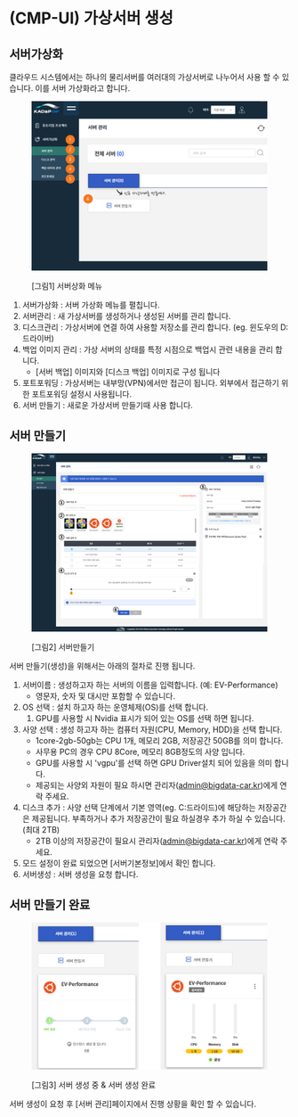 # (CMP-UI) 가상서버 생성

## 서버가상화

클라우드 시스템에서는 하나의 물리서버를 여러대의 가상서버로 나누어서 사용 할 수 있습니다. 이를 서버 가상화라고 합니다.

<figure><img src="../../.gitbook/assets/image (13).png" alt=""><figcaption><p>[그림1] 서버상화 메뉴</p></figcaption></figure>

1. 서버가상화 : 서버 가상화 메뉴를 펼칩니다.&#x20;
2. 서버관리 : 새 가상서버를 생성하거나 생성된 서버를 관리 합니다.&#x20;
3. 디스크관리 : 가상서버에 연결 하여 사용할 저장소를 관리 합니다. (eg. 윈도우의 D: 드라이버)
4. 백업 이미지 관리 : 가상 서버의 상태를 특정 시점으로 백업시 관련 내용을 관리 합니다.&#x20;
   * \[서버 백업] 이미지와 \[디스크 백업] 이미지로 구성 됩니다
5. 포트포워딩 : 가상서버는 내부망(VPN)에서만 접근이 됩니다. 외부에서 접근하기 위한   포트포워딩 설정시 사용됩니다.&#x20;
6. 서버 만들기 : 새로운 가상서버 만들기때 사용 합니다.&#x20;

## 서버 만들기

<figure><img src="../../.gitbook/assets/image (9).png" alt=""><figcaption><p>[그림2] 서버만들기</p></figcaption></figure>

서버 만들기(생성)을 위해서는 아래의 절차로 진행 됩니다.&#x20;

1. 서버이름 : 생성하고자 하는 서버의 이름을 입력합니다. (예: EV-Performance)
   * 영문자, 숫자 및 대시만 포함할 수 있습니다.
2. OS 선택 : 설치 하고자 하는 운영체제(OS)를 선택 합니다.
   1. GPU를 사용할 시 Nvidia 표시가 되어 있는 OS를 선택 하면 됩니다.&#x20;
3. 사양 선택 : 생성 하고자 하는 컴퓨터 자원(CPU, Memory, HDD)을 선택 합니다.&#x20;
   * 1core-2gb-50gb는 CPU 1개, 메모리 2GB, 저장공간 50GB를 의미 합니다.&#x20;
   * 사무용 PC의 경우 CPU 8Core, 메모리 8GB정도의 사양 입니다.&#x20;
   * GPU를 사용할 시 'vgpu'를 선택 하면 GPU Driver설치 되어 있음을 의미 합니다.&#x20;
   * 제공되는 사양외 자원이 필요 하시면 관리자(admin@bigdata-car.kr)에게 연락 주세요.&#x20;
4. 디스크 추가 : 사양 선택 단계에서 기본 영역(eg. C:드라이드)에 해당하는 저장공간은 제공됩니다. 부족하거나 추가 저장공간이 필요 하실경우 추가 하실 수 있습니다. (최대 2TB)
   * 2TB 이상의 저장공간이 필요시 관리자(admin@bigdata-car.kr)에게 연락 주세요.&#x20;
5. 모드 설정이 완료 되었으면 \[서버기본정보]에서 확인 합니다.&#x20;
6. 서버생성 : 서버 생성을 요청 합니다.&#x20;

## 서버 만들기 완료&#x20;

<figure><img src="../../.gitbook/assets/image (11).png" alt=""><figcaption><p>[그림3] 서버 생성 중 &#x26; 서버 생성 완료</p></figcaption></figure>

서버 생성이 요청 후 \[서버 관리]페이지에서 진행 상황을 확인 할 수 있습니다.&#x20;
